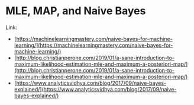 # MLE, MAP, and Naive Bayes

Link:  
- [https://machinelearningmastery.com/naive-bayes-for-machine-learning/](https://machinelearningmastery.com/naive-bayes-for-machine-learning/)  
- [http://blog.christianperone.com/2019/01/a-sane-introduction-to-maximum-likelihood-estimation-mle-and-maximum-a-posteriori-map/](http://blog.christianperone.com/2019/01/a-sane-introduction-to-maximum-likelihood-estimation-mle-and-maximum-a-posteriori-map/)  
- [https://www.analyticsvidhya.com/blog/2017/09/naive-bayes-explained/](https://www.analyticsvidhya.com/blog/2017/09/naive-bayes-explained/)

